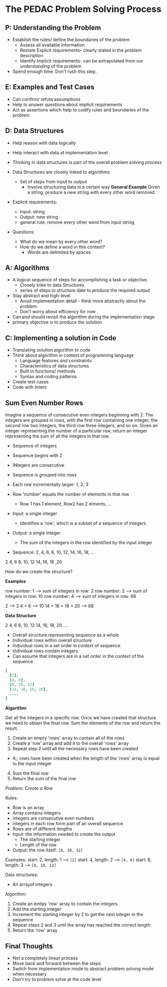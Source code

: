 # The PEDAC Problem Solving Process

## P: Understanding the Problem
- Establish the rules/ define the boundaries of the problem
  - Assess all available information
  - Restate Explicit requirements- clearly stated in the problem description
  - Identify Implicit requirements- can be extrapolated from our understanding of the problem
- Spend enough time. Don't rush this step.

## E: Examples and Test Cases

- Can confirm/ refute assumptions
- Help to answer questions about implicit requirements
- Act as assertions which help to codify rules and boundaries of the problem

## D: Data Structures
- Help reason with data logically
- Help interact with data at implementation level
- Thinking in data structures is part of the overall problem solving process
- Data Structures are closely linked to algorithms
  - Set of steps from input to output
    - Involve structuring data in a certain way
 **General Example**
Given a string, produce a new string with every other word removed.

- Explicit requirements:
  - Input: string
  - Output: new string
  - general rule: remove every other word from input string

- Questions:
  - What do we mean by every other word?
  - How do we define a word in this context?
    - Words are delimited by spaces

## A: Algorithms

- A logical sequence of steps for accomplishing a task or objective. 
  - Closely linke to data Structures
  - series of steps to structure date to produce the required output
- Stay abstract and high-level
  - Avoid implementation detail - think more abstractly about the problem
  - Don't worry about efficiency for now
- Can and should revisit the algorithm during the implementation stage
- primary objective is to produce the solution

## C: Implementing a solution in Code

- Translating solution algorithm to code
- Think about algorithm in context of programming language
  - Language features and constraints
  - Characteristics of data structures
  - Built in functions/ methods
  - Syntax and coding patterns
- Create test cases
- Code with Intent


## Sum Even Number Rows

Imagine a sequence of consecutive even integers beginning with 2. The integers are grouped in rows, with the first row containing one integer, the second row two integers, the third row three integers, and so on. Given an integer representing the number of a particular row, return an integer representing the sum of all the integers in that row.

- Sequence of integers
- Sequence begins with 2
- INtegers are consecutive
- Sequence is grouped into rows
- Each row incrementally larger: 1, 2, 3
- Row 'number' equals the number of elements in that row
  - Row 1 has 1 element, Row2 has 2 elments, ...
- Input: a single integer
  - Identifies a 'row', which is a subset of a sequence of integers
- Output: a single integer
  - The sum of the integers in the row identified by the input integer

- Sequence:
2, 4, 6, 8, 10, 12, 14, 16, 18, ...

2
4, 6
8, 10, 12
14, 16, 18 ,20

How do we create the structure?

**Examples**

row number: 1 --> sum of integers in row: 2
row number: 2 --> sum of integers in row: 10
row number: 4 --> sum of integers in row: 68

  2 --> 2
  4 + 6 --> 10
  14 + 16 + 18 + 20 --> 68

**Data Structure**

2
4, 6
8, 10, 12
14, 16, 18, 20
....

- Overall structure representing sequence as a whole
- Individual rows within overall structure
- Individual rows in a set order in context of sequence
- Individual rows contain integers
- Can assume that integers are in a set order in the context of the sequence

```Ruby
[
  [2],
  [4, 6],
  [8, 10, 12]
  [14, 16, 18, 20],
  ....
]
```

**Algorithm**

Get all the integers in a specific row. Once we have created that structure we need to obtain the final row. Sum the elements of the row and return the result.

1. Create an empty 'rows' array to contain all of the rows
2. Create a 'row' array and add it to the overall 'rows' array
3. Repeat step 2 until all the necessary rows have been created
  - A;; rows have been created when the length of the 'rows' array is equal to the input integer
4.  Sum the final row
5.  Return the sum of the final row

*Problem: Create a Row*

Rules: 
- Row is an array
- Array contains integers 
- integers are consecutive even numbers
- integers in each row form part of an overall sequence
- Rows are of different lengths
- Input: the information needed to create the output
  - The starting integer
  - Length of the row
- Output: the row itself: `[8, 10, 12]`

Examples:
start: 2, length: 1 --> `[2]`
start: 4, length: 2 --> `[4, 6]`
start: 8, length: 3 --> `[8, 10, 12]`

Data structures: 
- An arrayof integers

Algorithm:
1. Create an emtpy 'row' array to contain the integers
2. Add the starting integer
3. Increment the starting integer by 2 to get the next integer in the sequence
4. Repeat steps 2 and 3 until the array has reached the correct length
5. Return the 'row' array

## Final Thoughts

- Not a completely linear process
- Move back and forward between the steps
- Switch from implementation mode to abstract problem solving mode when necessary
- Don't try to problem solve at the code level